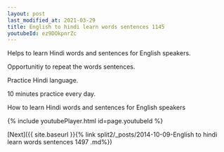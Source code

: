 ```yaml
---
layout: post
last_modified_at: 2021-03-29
title: English to hindi learn words sentences 1145 
youtubeId: ez9DOkpnrZc
---
```

 
 
Helps to learn Hindi words and sentences for English speakers.

Opportunitiy to repeat the words sentences. 

Practice Hindi language. 
 
10 minutes practice every day. 
 
How to learn Hindi words and sentences for English speakers 
 
{% include youtubePlayer.html id=page.youtubeId %}
 
 
[Next]({{ site.baseurl }}{% link  split2/_posts/2014-10-09-English to hindi learn words sentences 1497 .md%})
 

